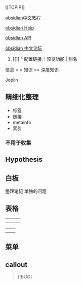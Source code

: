 
[[TCPIP]]


[obsidian中文教程](https://publish.obsidian.md/chinesehelp)

[obsidian Help](https://help.obsidian.md/Plugins/Search)

[obsidian API](https://docs.obsidian.md/Reference/TypeScript+API)

[obsidian 中文论坛](https://forum-zh.obsidian.md/)




1. [[]]  ^  配置链接.  ! 预览功能  | 别名


信息  > > 知识 >> 深度知识 

Joplin

## 精细化整理

- 标签
- 链接
- metainfo
- 索引

### 不用于收集

## Hypothesis

## 白板

整理笔记
单独的问题 


## 表格


|     |     |     |
| --- | --- | --- |
|     |     |     |
|     |     |     |


|     |     |
| --- | --- |
|     |     |
|     |     |


## 菜单

## callout

> [!BUG]
> 
> 


